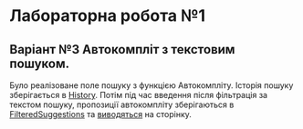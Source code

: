 # Лабораторна робота №1
## Варіант №3 Автокомпліт з текстовим пошуком.

Було реалізоване поле пошуку з функцією Автокомпліту. Історія пошуку зберігається в [History](https://github.com/VoinarovytchVadym/Component-oriented-programming/blob/main/lab-1/src/components/header/Header.jsx#L5). Потім під час введення після фільтрація за текстом пошуку, пропозиції автокомпліту зберігаються в [FilteredSuggestions](https://github.com/VoinarovytchVadym/Component-oriented-programming/blob/main/lab-1/src/components/header/Header.jsx#L6) та [виводяться](https://github.com/VoinarovytchVadym/Component-oriented-programming/blob/main/lab-1/src/components/header/Header.jsx#L65-L77) на сторінку.
